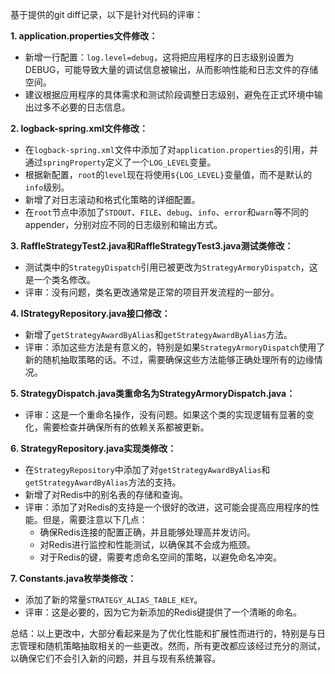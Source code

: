 基于提供的git diff记录，以下是针对代码的评审：

**1. application.properties文件修改：**

- 新增一行配置：`log.level=debug`，这将把应用程序的日志级别设置为DEBUG，可能导致大量的调试信息被输出，从而影响性能和日志文件的存储空间。
- 建议根据应用程序的具体需求和测试阶段调整日志级别，避免在正式环境中输出过多不必要的日志信息。

**2. logback-spring.xml文件修改：**

- 在`logback-spring.xml`文件中添加了对`application.properties`的引用，并通过`springProperty`定义了一个`LOG_LEVEL`变量。
- 根据新配置，`root`的`level`现在将使用`${LOG_LEVEL}`变量值，而不是默认的`info`级别。
- 新增了对日志滚动和格式化策略的详细配置。
- 在`root`节点中添加了`STDOUT`、`FILE`、`debug`、`info`、`error`和`warn`等不同的appender，分别对应不同的日志级别和输出方式。

**3. RaffleStrategyTest2.java和RaffleStrategyTest3.java测试类修改：**

- 测试类中的`StrategyDispatch`引用已被更改为`StrategyArmoryDispatch`，这是一个类名修改。
- 评审：没有问题，类名更改通常是正常的项目开发流程的一部分。

**4. IStrategyRepository.java接口修改：**

- 新增了`getStrategyAwardByAlias`和`getStrategyAwardByAlias`方法。
- 评审：添加这些方法是有意义的，特别是如果`StrategyArmoryDispatch`使用了新的随机抽取策略的话。不过，需要确保这些方法能够正确处理所有的边缘情况。

**5. StrategyDispatch.java类重命名为StrategyArmoryDispatch.java：**

- 评审：这是一个重命名操作，没有问题。如果这个类的实现逻辑有显著的变化，需要检查并确保所有的依赖关系都被更新。

**6. StrategyRepository.java实现类修改：**

- 在`StrategyRepository`中添加了对`getStrategyAwardByAlias`和`getStrategyAwardByAlias`方法的支持。
- 新增了对Redis中的别名表的存储和查询。
- 评审：添加了对Redis的支持是一个很好的改进，这可能会提高应用程序的性能。但是，需要注意以下几点：
  - 确保Redis连接的配置正确，并且能够处理高并发访问。
  - 对Redis进行监控和性能测试，以确保其不会成为瓶颈。
  - 对于Redis的键，需要考虑命名空间的策略，以避免命名冲突。

**7. Constants.java枚举类修改：**

- 添加了新的常量`STRATEGY_ALIAS_TABLE_KEY`。
- 评审：这是必要的，因为它为新添加的Redis键提供了一个清晰的命名。

总结：以上更改中，大部分看起来是为了优化性能和扩展性而进行的，特别是与日志管理和随机策略抽取相关的一些更改。然而，所有更改都应该经过充分的测试，以确保它们不会引入新的问题，并且与现有系统兼容。
